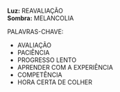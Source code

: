 **Luz:** REAVALIAÇÃO  
**Sombra:** MELANCOLIA

PALAVRAS-CHAVE:
- AVALIAÇÃO
- PACIÊNCIA
- PROGRESSO LENTO
- APRENDER COM A EXPERIÊNCIA
- COMPETÊNCIA
- HORA CERTA DE COLHER